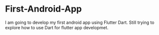 # First-Android-App
I am going to develop my first android app using Flutter Dart. Still trying to explore how to use Dart for flutter app developmet.
